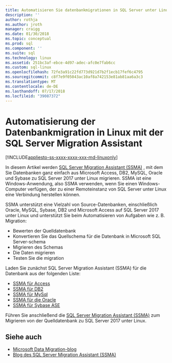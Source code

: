 ```yaml
---
title: Automatisieren Sie datenbankmigrationen in SQL Server unter Linux | Microsoft-Dokumentation
description: ''
author: rothja
ms.author: jroth
manager: craigg
ms.date: 01/30/2018
ms.topic: conceptual
ms.prod: sql
ms.component: ''
ms.suite: sql
ms.technology: linux
ms.assetid: 251bc3af-ebce-4d97-adec-afc0e7fab6cc
ms.custom: sql-linux
ms.openlocfilehash: 72fe3a91c22fd773d921d7b2f1ecb17fef6c4795
ms.sourcegitcommit: c8f7e9f05043ac10af8a742153e81ab81aa6a3c3
ms.translationtype: MT
ms.contentlocale: de-DE
ms.lasthandoff: 07/17/2018
ms.locfileid: "39087372"
---
```

# <a name="automate-database-migration-to-linux-with-the-sql-server-migration-assistant"></a>Automatisierung der Datenbankmigration in Linux mit der SQL Server Migration Assistant

[!INCLUDE[appliesto-ss-xxxx-xxxx-xxx-md-linuxonly](../includes/appliesto-ss-xxxx-xxxx-xxx-md-linuxonly.md)]

In diesem Artikel werden [SQL Server Migration Assistant (SSMA)](http://msdn.microsoft.com/library/mt613434.aspx) , mit dem Sie Datenbanken ganz einfach aus Microsoft Access, DB2, MySQL, Oracle und Sybase zu SQL Server 2017 unter Linux migrieren. SSMA ist eine Windows-Anwendung, also SSMA verwenden, wenn Sie einen Windows-Computer verfügen, der zu einer Remoteinstanz von SQL Server unter Linux eine Verbindung herstellen können. 

SSMA unterstützt eine Vielzahl von Source-Datenbanken, einschließlich Oracle, MySQL, Sybase, DB2 und Microsoft Access auf SQL Server 2017 unter Linux und unterstützt Sie beim Automatisieren von Aufgaben wie z. B. Migration:

- Bewerten der Quelldatenbank
- Konvertieren Sie das Quellschema für die Datenbank in Microsoft SQL Server-schema
- Migrieren des Schemas
- Die Daten migrieren
- Testen Sie die migration

Laden Sie zunächst SQL Server Migration Assistant (SSMA) für die Datenbank aus der folgenden Liste:
- [SSMA für Access](http://aka.ms/ssmaforaccess)
- [SSMA für DB2](http://aka.ms/ssmafordb2)
- [SSMA für MySql](http://aka.ms/ssmaformysql) 
- [SSMA für die Oracle](http://aka.ms/ssmafororacle)
- [SSMA für Sybase ASE](http://aka.ms/ssmaforsybase) 

Führen Sie anschließend die [SQL Server Migration Assistant (SSMA)](http://msdn.microsoft.com/library/mt613434.aspx) zum Migrieren von der Quelldatenbank zu SQL Server 2017 unter Linux.

## <a name="see-also"></a>Siehe auch
- [Microsoft Data Migration-blog](http://blogs.msdn.microsoft.com/datamigration)
- [Blog des SQL Server Migration Assistant (SSMA)](http://blogs.msdn.microsoft.com/ssma/)

